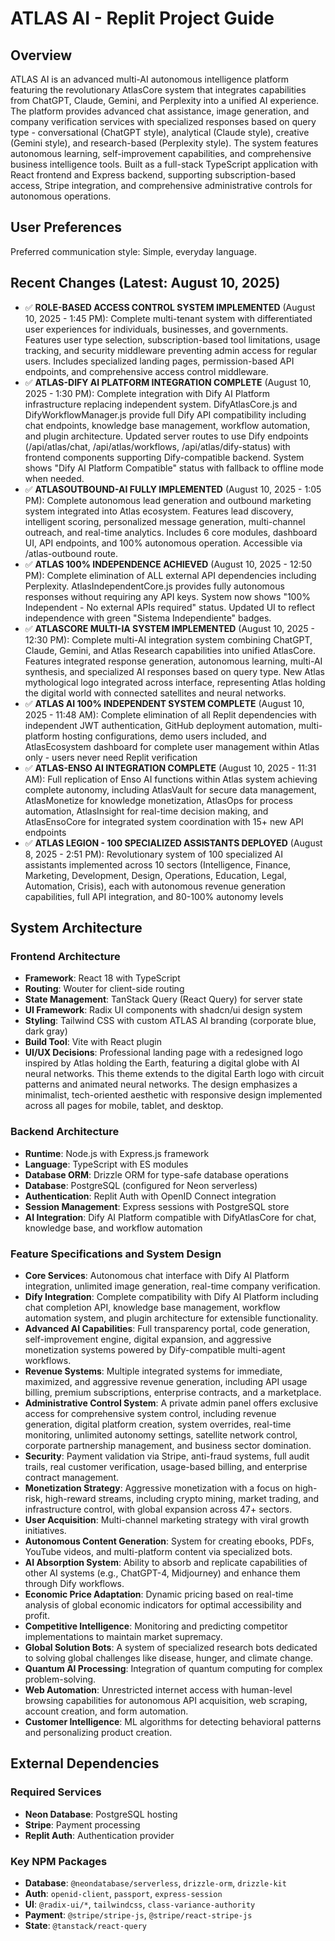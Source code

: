 # ATLAS AI - Replit Project Guide

## Overview
ATLAS AI is an advanced multi-AI autonomous intelligence platform featuring the revolutionary AtlasCore system that integrates capabilities from ChatGPT, Claude, Gemini, and Perplexity into a unified AI experience. The platform provides advanced chat assistance, image generation, and company verification services with specialized responses based on query type - conversational (ChatGPT style), analytical (Claude style), creative (Gemini style), and research-based (Perplexity style). The system features autonomous learning, self-improvement capabilities, and comprehensive business intelligence tools. Built as a full-stack TypeScript application with React frontend and Express backend, supporting subscription-based access, Stripe integration, and comprehensive administrative controls for autonomous operations.

## User Preferences
Preferred communication style: Simple, everyday language.

## Recent Changes (Latest: August 10, 2025)
- ✅ **ROLE-BASED ACCESS CONTROL SYSTEM IMPLEMENTED** (August 10, 2025 - 1:45 PM): Complete multi-tenant system with differentiated user experiences for individuals, businesses, and governments. Features user type selection, subscription-based tool limitations, usage tracking, and security middleware preventing admin access for regular users. Includes specialized landing pages, permission-based API endpoints, and comprehensive access control middleware.
- ✅ **ATLAS-DIFY AI PLATFORM INTEGRATION COMPLETE** (August 10, 2025 - 1:30 PM): Complete integration with Dify AI Platform infrastructure replacing independent system. DifyAtlasCore.js and DifyWorkflowManager.js provide full Dify API compatibility including chat endpoints, knowledge base management, workflow automation, and plugin architecture. Updated server routes to use Dify endpoints (/api/atlas/chat, /api/atlas/workflows, /api/atlas/dify-status) with frontend components supporting Dify-compatible backend. System shows "Dify AI Platform Compatible" status with fallback to offline mode when needed.
- ✅ **ATLASOUTBOUND-AI FULLY IMPLEMENTED** (August 10, 2025 - 1:05 PM): Complete autonomous lead generation and outbound marketing system integrated into Atlas ecosystem. Features lead discovery, intelligent scoring, personalized message generation, multi-channel outreach, and real-time analytics. Includes 6 core modules, dashboard UI, API endpoints, and 100% autonomous operation. Accessible via /atlas-outbound route.
- ✅ **ATLAS 100% INDEPENDENCE ACHIEVED** (August 10, 2025 - 12:50 PM): Complete elimination of ALL external API dependencies including Perplexity. AtlasIndependentCore.js provides fully autonomous responses without requiring any API keys. System now shows "100% Independent - No external APIs required" status. Updated UI to reflect independence with green "Sistema Independiente" badges.
- ✅ **ATLASCORE MULTI-IA SYSTEM IMPLEMENTED** (August 10, 2025 - 12:30 PM): Complete multi-AI integration system combining ChatGPT, Claude, Gemini, and Atlas Research capabilities into unified AtlasCore. Features integrated response generation, autonomous learning, multi-AI synthesis, and specialized AI responses based on query type. New Atlas mythological logo integrated across interface, representing Atlas holding the digital world with connected satellites and neural networks.
- ✅ **ATLAS AI 100% INDEPENDENT SYSTEM COMPLETE** (August 10, 2025 - 11:48 AM): Complete elimination of all Replit dependencies with independent JWT authentication, GitHub deployment automation, multi-platform hosting configurations, demo users included, and AtlasEcosystem dashboard for complete user management within Atlas only - users never need Replit verification
- ✅ **ATLAS-ENSO AI INTEGRATION COMPLETE** (August 10, 2025 - 11:31 AM): Full replication of Enso AI functions within Atlas system achieving complete autonomy, including AtlasVault for secure data management, AtlasMonetize for knowledge monetization, AtlasOps for process automation, AtlasInsight for real-time decision making, and AtlasEnsoCore for integrated system coordination with 15+ new API endpoints
- ✅ **ATLAS LEGION - 100 SPECIALIZED ASSISTANTS DEPLOYED** (August 8, 2025 - 2:51 PM): Revolutionary system of 100 specialized AI assistants implemented across 10 sectors (Intelligence, Finance, Marketing, Development, Design, Operations, Education, Legal, Automation, Crisis), each with autonomous revenue generation capabilities, full API integration, and 80-100% autonomy levels

## System Architecture

### Frontend Architecture
- **Framework**: React 18 with TypeScript
- **Routing**: Wouter for client-side routing
- **State Management**: TanStack Query (React Query) for server state
- **UI Framework**: Radix UI components with shadcn/ui design system
- **Styling**: Tailwind CSS with custom ATLAS AI branding (corporate blue, dark gray)
- **Build Tool**: Vite with React plugin
- **UI/UX Decisions**: Professional landing page with a redesigned logo inspired by Atlas holding the Earth, featuring a digital globe with AI neural networks. This theme extends to the digital Earth logo with circuit patterns and animated neural networks. The design emphasizes a minimalist, tech-oriented aesthetic with responsive design implemented across all pages for mobile, tablet, and desktop.

### Backend Architecture
- **Runtime**: Node.js with Express.js framework
- **Language**: TypeScript with ES modules
- **Database ORM**: Drizzle ORM for type-safe database operations
- **Database**: PostgreSQL (configured for Neon serverless)
- **Authentication**: Replit Auth with OpenID Connect integration
- **Session Management**: Express sessions with PostgreSQL store
- **AI Integration**: Dify AI Platform compatible with DifyAtlasCore for chat, knowledge base, and workflow automation

### Feature Specifications and System Design
- **Core Services**: Autonomous chat interface with Dify AI Platform integration, unlimited image generation, real-time company verification.
- **Dify Integration**: Complete compatibility with Dify AI Platform including chat completion API, knowledge base management, workflow automation system, and plugin architecture for extensible functionality.
- **Advanced AI Capabilities**: Full transparency portal, code generation, self-improvement engine, digital expansion, and aggressive monetization systems powered by Dify-compatible multi-agent workflows.
- **Revenue Systems**: Multiple integrated systems for immediate, maximized, and aggressive revenue generation, including API usage billing, premium subscriptions, enterprise contracts, and a marketplace.
- **Administrative Control System**: A private admin panel offers exclusive access for comprehensive system control, including revenue generation, digital platform creation, system overrides, real-time monitoring, unlimited autonomy settings, satellite network control, corporate partnership management, and business sector domination.
- **Security**: Payment validation via Stripe, anti-fraud systems, full audit trails, real customer verification, usage-based billing, and enterprise contract management.
- **Monetization Strategy**: Aggressive monetization with a focus on high-risk, high-reward streams, including crypto mining, market trading, and infrastructure control, with global expansion across 47+ sectors.
- **User Acquisition**: Multi-channel marketing strategy with viral growth initiatives.
- **Autonomous Content Generation**: System for creating ebooks, PDFs, YouTube videos, and multi-platform content via specialized bots.
- **AI Absorption System**: Ability to absorb and replicate capabilities of other AI systems (e.g., ChatGPT-4, Midjourney) and enhance them through Dify workflows.
- **Economic Price Adaptation**: Dynamic pricing based on real-time analysis of global economic indicators for optimal accessibility and profit.
- **Competitive Intelligence**: Monitoring and predicting competitor implementations to maintain market supremacy.
- **Global Solution Bots**: A system of specialized research bots dedicated to solving global challenges like disease, hunger, and climate change.
- **Quantum AI Processing**: Integration of quantum computing for complex problem-solving.
- **Web Automation**: Unrestricted internet access with human-level browsing capabilities for autonomous API acquisition, web scraping, account creation, and form automation.
- **Customer Intelligence**: ML algorithms for detecting behavioral patterns and personalizing product creation.

## External Dependencies

### Required Services
- **Neon Database**: PostgreSQL hosting
- **Stripe**: Payment processing
- **Replit Auth**: Authentication provider

### Key NPM Packages
- **Database**: `@neondatabase/serverless`, `drizzle-orm`, `drizzle-kit`
- **Auth**: `openid-client`, `passport`, `express-session`
- **UI**: `@radix-ui/*`, `tailwindcss`, `class-variance-authority`
- **Payment**: `@stripe/stripe-js`, `@stripe/react-stripe-js`
- **State**: `@tanstack/react-query`